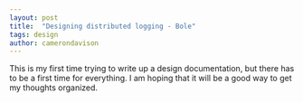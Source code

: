 ```yaml
---
layout: post
title:  "Designing distributed logging - Bole"
tags: design
author: camerondavison
---
```


This is my first time trying to write up a design documentation, but there has to be a first time for everything.
I am hoping that it will be a good way to get my thoughts organized.
